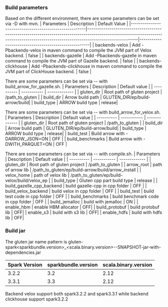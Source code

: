 ### Build parameters

Based on the different environment, there are some parameters can be set via -D with mvn.
| Parameters                                            | Description                                                                                                                                                                         | Default Value                                       |
|-------------------------------------------------------|-------------------------------------------------------------------------------------------------------------------------------------------------------------------------------------|-----------------------------------------------------|
| backends-velox                                        | Add -Pbackends-velox in maven command to compile the JVM part of Velox backend.                                                                                                     | false                                              |
| backends-gazelle                                        | Add -Pbackends-gazelle in maven command to compile the JVM part of Gazelle backend.                                                                                                     | false                                              |
| backends-clickhouse                                   | Add -Pbackends-clickhouse in maven command to compile the JVM part of ClickHouse backend.                                                                                           | false                                              |

There are some parameters can be set via -- with build_arrow_for_gazelle.sh.
| Parameters | Description | Default value |
| ---------- | ----------- | ------------- |
| gluten_dir | Root path of gluten project | /path_to_gluten |
| build_dir  | Arrow build path            | GLUTEN_DIR/ep/build-arrow/build|
| build_type | ARROW build type            | release|

There are some parameters can be set via -- with build_arrow_for_velox.sh.
| Parameters | Description | Default value |
| ---------- | ----------- | ------------- |
| gluten_dir | Root path of gluten project               | /path_to_gluten |
| build_dir  | Arrow build path                          | GLUTEN_DIR/ep/build-arrow/build|
| build_type | ARROW build type                          | release|
| build_test | Build arrow with -DARROW_JSON=ON          | OFF           |
| build_benchmarks | Build arrow with -DWITH_PARQUET=ON  | OFF           |

There are some parameters can be set via -- with compile.sh.
| Parameters | Description | Default value |
| ---------- | ----------- | ------------- |
| gluten_dir | Root path of gluten project | /path_to_gluten |
| arrow_root | path of arrow lib           | /path_to_gluten/ep/build-arrow/build/arrow_install |
| velox_home | path of velox lib           | /path_to_gluten/ep/build-velox/build/velox_ep |
| build_type | Gluten cpp part build type  | release |
| build_gazelle_cpp_backend | build gazelle-cpp in cpp folder | OFF |
| build_velox_backend | build velox in cpp folder | OFF |
| build_test | build test code in cpp folder      | OFF |
| build_benchmarks | build benchmark code in cpp folder | OFF |
| build_jemalloc   | build with jemalloc | ON |
| enable_hbm | enable HBM allocator      | OFF|
| build_protobuf | build protobuf lib    | OFF|
| enable_s3   | build with s3 lib        | OFF|
| enable_hdfs | build with hdfs lib      | OFF|

### Build jar

The gluten jar name pattern is gluten-spark<sparkbundle.version>_<scala.binary.version>-<version>-SNAPSHOT-jar-with-dependencies.jar

| Spark Version | sparkbundle.version | scala.binary.version |
| ---------- | ----------- | ------------- |
| 3.2.2 | 3.2 | 2.12 |
| 3.3.1 | 3.3 | 2.12 |

Backend velox support both spark3.2.2 and spark3.3.1 while backend clickhouse support spark3.2.2
